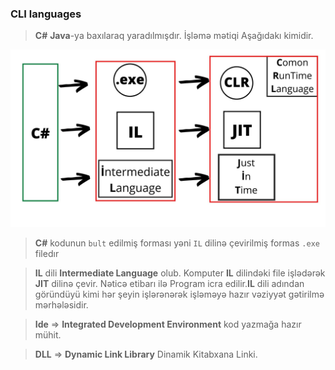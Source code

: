 ### CLI languages
> **C#** **Java**-ya baxılaraq yaradılmışdır.
> İşləmə mətiqi  Aşağıdakı kimidir.

<img src="../Z_Img/Working.jpg">

> **C#** kodunun `bult` edilmiş forması yəni `IL` dilinə çevirilmiş formas `.exe` filedır 

> **IL** dili **Intermediate Language** olub. Komputer **IL** dilindəki file işlədərək **JIT** dilinə çevir. Nəticə etibarı ilə Program icra edilir.**IL** dili adından göründüyü kimi hər şeyin işlərənərək işləməyə hazır  vəziyyət gətirilmə mərhələsidir. 

> **Ide** => **Integrated Development Environment** kod yazmağa hazır mühit. 

> **DLL** => **Dynamic Link Library** Dinamik Kitabxana Linki. 

